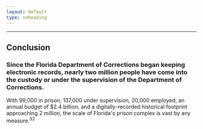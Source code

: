 ```yaml
---
layout: default
type: noheading
---
```


   <hr class="section-heading-spacer">
   <div class="clearfix"></div>

<h2 id="conclusion" class="offset">Conclusion</h2>

### Since the Florida Department of Corrections began keeping electronic records, nearly two million people have come into the custody or under the supervision of the Department of Corrections.

With 99,000 in prison, 137,000 under supervision, 20,000 employed, an annual budget of $2.4 billion, and a digitally-recorded historical footprint approaching 2 million, the scale of Florida's prison complex is vast by any measure.<sup>32</sup>


